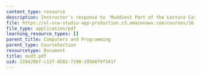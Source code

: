 ```yaml
---
content_type: resource
description: Instructor's response to 'Muddiest Part of the Lecture Cards'.
file: https://ol-ocw-studio-app-production.s3.amazonaws.com/courses/16-01-unified-engineering-i-ii-iii-iv-fall-2005-spring-2006/228429bfc13fd282729029508f9f541f_mud3.pdf
file_type: application/pdf
learning_resource_types: []
parent_title: Computers and Programming
parent_type: CourseSection
resourcetype: Document
title: mud3.pdf
uid: 228429bf-c13f-d282-7290-29508f9f541f
---
```

